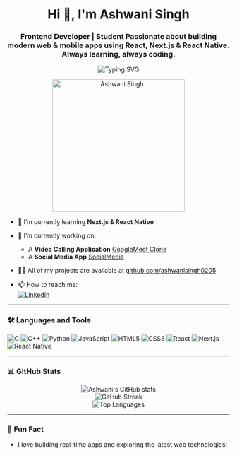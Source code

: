 <h1 align="center">Hi 👋, I'm Ashwani Singh</h1>
<h3 align="center">Frontend Developer | Student
Passionate about building modern web & mobile apps using React, Next.js & React Native. Always learning, always coding.</h3>

<p align="center">
  <img src="https://readme-typing-svg.herokuapp.com?font=Fira+Code&size=24&pause=1000&color=007ACC&center=true&vCenter=true&width=435&lines=Frontend+Developer;React+Enthusiast;Student+%7C+Lifelong+Learner" alt="Typing SVG" />
</p>
<p align="center">
  <img src="https://tse2.mm.bing.net/th?id=OIP.0RCaWp2Zmy4ve0JDzPofKAHaE8&pid=Api&P=0&h=180" alt="Ashwani Singh" width="300"/>
</p>


- 🌱 I’m currently learning **Next.js & React Native**
- 🔭 I’m currently working on:
  - A **Video Calling Application** [GoogleMeet Clone](https://github.com/ashwanisingh0205/GoogleMeet.git)
  - A **Social Media App** [SocialMedia](https://github.com/ashwanisingh0205/SocailMedia.git)
- 👨‍💻 All of my projects are available at [github.com/ashwanisingh0205](https://github.com/ashwanisingh0205)

- 📫 How to reach me:  
  [![LinkedIn](https://img.shields.io/badge/LinkedIn-blue?style=flat&logo=linkedin)](https://www.linkedin.com/in/ashwani-kumar-b90189256/)

---

### 🛠️ Languages and Tools

![C](https://img.shields.io/badge/-C-00599C?style=flat&logo=c)
![C++](https://img.shields.io/badge/-C++-00599C?style=flat&logo=c%2B%2B)
![Python](https://img.shields.io/badge/-Python-3776AB?style=flat&logo=python)
![JavaScript](https://img.shields.io/badge/-JavaScript-F7DF1E?style=flat&logo=javascript)
![HTML5](https://img.shields.io/badge/-HTML5-E34F26?style=flat&logo=html5)
![CSS3](https://img.shields.io/badge/-CSS3-1572B6?style=flat&logo=css3)
![React](https://img.shields.io/badge/-React-61DAFB?style=flat&logo=react)
![Next.js](https://img.shields.io/badge/-Next.js-000000?style=flat&logo=next.js)
![React Native](https://img.shields.io/badge/-React_Native-61DAFB?style=flat&logo=react)

---

### 📊 GitHub Stats

<p align="center">
  <img src="https://github-readme-stats.vercel.app/api?username=ashwanisingh0205&show_icons=true&theme=radical" alt="Ashwani's GitHub stats" />
  <br/>
  <img src="https://github-readme-streak-stats.herokuapp.com/?user=ashwanisingh0205&theme=radical" alt="GitHub Streak" />
  <br/>
  <img src="https://github-readme-stats.vercel.app/api/top-langs/?username=ashwanisingh0205&layout=compact&theme=radical" alt="Top Languages" />
</p>

---

### 🚀 Fun Fact
- I love building real-time apps and exploring the latest web technologies!

